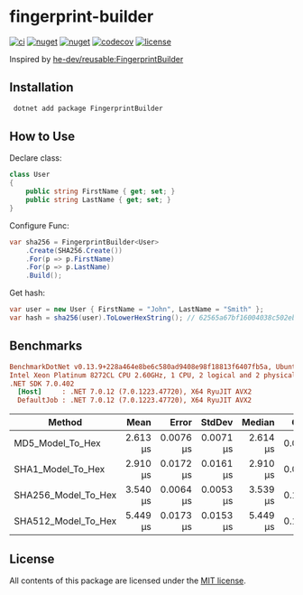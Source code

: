 # fingerprint-builder

[![ci](https://img.shields.io/github/actions/workflow/status/phnx47/fingerprint-builder-net/ci.yml?branch=main&label=ci&logo=github&style=flat-square)](https://github.com/phnx47/fingerprint-builder-net/actions/workflows/ci.yml)
[![nuget](https://img.shields.io/nuget/v/FingerprintBuilder?logo=nuget&style=flat-square)](https://www.nuget.org/packages/FingerprintBuilder)
[![nuget](https://img.shields.io/nuget/dt/FingerprintBuilder?logo=nuget&style=flat-square)](https://www.nuget.org/packages/FingerprintBuilder)
[![codecov](https://img.shields.io/codecov/c/github/phnx47/fingerprint-builder?logo=codecov&style=flat-square)](https://app.codecov.io/gh/phnx47/fingerprint-builder)
[![license](https://img.shields.io/github/license/phnx47/fingerprint-builder-net?style=flat-square)](https://github.com/phnx47/fingerprint-builder-net/blob/main/LICENSE)

Inspired by [he-dev/reusable:FingerprintBuilder](https://github.com/he-dev/reusable/blob/dev/Reusable.Cryptography/src/FingerprintBuilder.cs)

## Installation

```sh
 dotnet add package FingerprintBuilder
```

## How to Use

Declare class:

```c#
class User
{
    public string FirstName { get; set; }
    public string LastName { get; set; }
}
```

Configure Func:

```c#
var sha256 = FingerprintBuilder<User>
    .Create(SHA256.Create())
    .For(p => p.FirstName)
    .For(p => p.LastName)
    .Build();
```

Get hash:

```c#
var user = new User { FirstName = "John", LastName = "Smith" };
var hash = sha256(user).ToLowerHexString(); // 62565a67bf16004038c502eb68907411fcf7871c66ee01a1aa274cc18d9fb541
```

## Benchmarks

```ini
BenchmarkDotNet v0.13.9+228a464e8be6c580ad9408e98f18813f6407fb5a, Ubuntu 22.04.3 LTS (Jammy Jellyfish)
Intel Xeon Platinum 8272CL CPU 2.60GHz, 1 CPU, 2 logical and 2 physical cores
.NET SDK 7.0.402
  [Host]     : .NET 7.0.12 (7.0.1223.47720), X64 RyuJIT AVX2
  DefaultJob : .NET 7.0.12 (7.0.1223.47720), X64 RyuJIT AVX2
```
| Method              | Mean     | Error     | StdDev    | Median   | Gen0   | Allocated |
|-------------------- |---------:|----------:|----------:|---------:|-------:|----------:|
| MD5_Model_To_Hex    | 2.613 μs | 0.0076 μs | 0.0071 μs | 2.614 μs | 0.0725 |   1.34 KB |
| SHA1_Model_To_Hex   | 2.910 μs | 0.0172 μs | 0.0161 μs | 2.910 μs | 0.0801 |   1.49 KB |
| SHA256_Model_To_Hex | 3.540 μs | 0.0064 μs | 0.0053 μs | 3.539 μs | 0.1030 |   1.93 KB |
| SHA512_Model_To_Hex | 5.449 μs | 0.0173 μs | 0.0153 μs | 5.449 μs | 0.1678 |   3.12 KB |

<!-- Sticky Pull Request Comment -->

## License

All contents of this package are licensed under the [MIT license](https://opensource.org/licenses/MIT).

